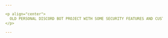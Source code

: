 ```yaml
---

<p align="center">
  OLD PERSONAL DISCORD BOT PROJECT WITH SOME SECURITY FEATURES AND CUSTOM COMMANDS
</p>

---
```


